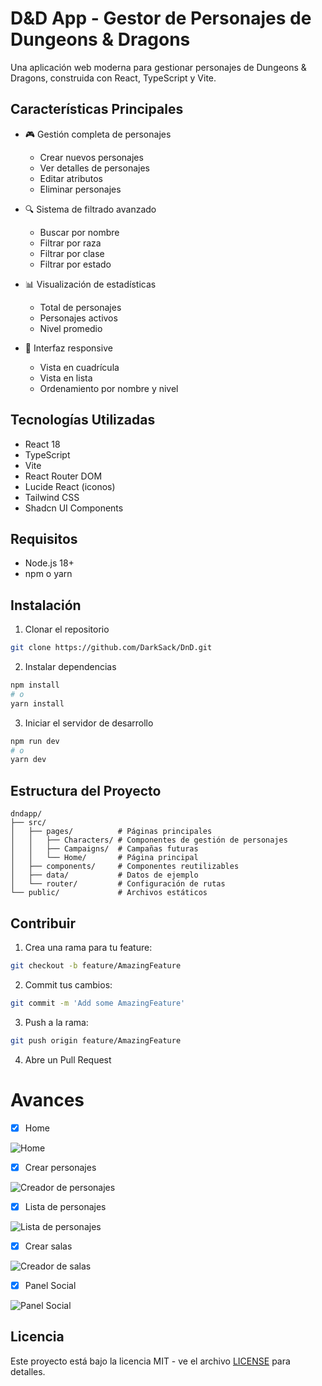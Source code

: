 # D&D App - Gestor de Personajes de Dungeons & Dragons

Una aplicación web moderna para gestionar personajes de Dungeons & Dragons, construida con React, TypeScript y Vite.

## Características Principales

- 🎮 Gestión completa de personajes

  - Crear nuevos personajes
  - Ver detalles de personajes
  - Editar atributos
  - Eliminar personajes

- 🔍 Sistema de filtrado avanzado

  - Buscar por nombre
  - Filtrar por raza
  - Filtrar por clase
  - Filtrar por estado

- 📊 Visualización de estadísticas

  - Total de personajes
  - Personajes activos
  - Nivel promedio

- 📱 Interfaz responsive
  - Vista en cuadrícula
  - Vista en lista
  - Ordenamiento por nombre y nivel

## Tecnologías Utilizadas

- React 18
- TypeScript
- Vite
- React Router DOM
- Lucide React (iconos)
- Tailwind CSS
- Shadcn UI Components

## Requisitos

- Node.js 18+
- npm o yarn

## Instalación

1. Clonar el repositorio

```bash
git clone https://github.com/DarkSack/DnD.git
```

2. Instalar dependencias

```bash
npm install
# o
yarn install
```

3. Iniciar el servidor de desarrollo

```bash
npm run dev
# o
yarn dev
```

## Estructura del Proyecto

```
dndapp/
├── src/
│   ├── pages/          # Páginas principales
│   │   ├── Characters/ # Componentes de gestión de personajes
│   │   ├── Campaigns/  # Campañas futuras
│   │   └── Home/       # Página principal
│   ├── components/     # Componentes reutilizables
│   ├── data/           # Datos de ejemplo
│   └── router/         # Configuración de rutas
└── public/             # Archivos estáticos
```

## Contribuir

1. Crea una rama para tu feature:

```bash
git checkout -b feature/AmazingFeature
```

2. Commit tus cambios:

```bash
git commit -m 'Add some AmazingFeature'
```

3. Push a la rama:

```bash
git push origin feature/AmazingFeature
```

4. Abre un Pull Request

# Avances
- [x] Home

![Home](https://drive.google.com/uc?export=view&id=1vVKn182k019Tno3HrOMpGiqfucz602fa)
- [x] Crear personajes

![Creador de personajes](https://drive.google.com/uc?export=view&id=1GpFcCfFh1-yAo3PUZ0KYJEEBsIeaznrW)

- [x] Lista de personajes

![Lista de personajes](https://drive.google.com/uc?export=view&id=1dgb7gaHqDahAPeR9vunfYN1IIfEMWrha)

- [x] Crear salas

![Creador de salas](https://drive.google.com/uc?export=view&id=1N38bHs7hYEaoEktzKwSCJUuy0UeXcD87)

- [x] Panel Social

![Panel Social](https://drive.google.com/uc?export=view&id=1Wv8kJvy6M6RqA3l5PGZuxf--S6gSm4DZ)

## Licencia

Este proyecto está bajo la licencia MIT - ve el archivo [LICENSE](LICENSE) para detalles.
